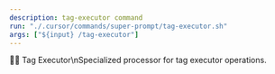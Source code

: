 ```yaml
---
description: tag-executor command
run: "./.cursor/commands/super-prompt/tag-executor.sh"
args: ["${input} /tag-executor"]
---
```


🏃‍♂️ Tag Executor\nSpecialized processor for tag executor operations.